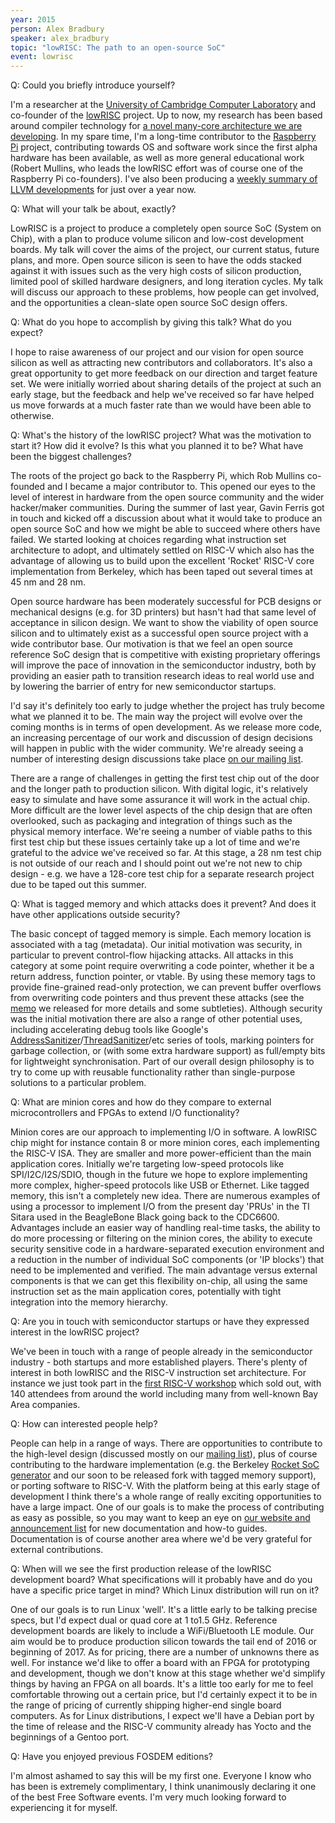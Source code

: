 ```yaml
---
year: 2015
person: Alex Bradbury 
speaker: alex_bradbury 
topic: "lowRISC: The path to an open-source SoC"
event: lowrisc 
---
```


Q: Could you briefly introduce yourself? 

I'm a researcher at the [University of Cambridge Computer Laboratory](http://www.cl.cam.ac.uk/) and
co-founder of the [lowRISC](http://www.lowrisc.org/) project. Up to now, my research has been based
around compiler technology for [a novel many-core architecture we are
developing](http://www.cl.cam.ac.uk/~rdm34/loki/). In my spare time, I'm a
long-time contributor to the [Raspberry Pi](http://www.raspberrypi.org/) project, contributing towards OS and
software work since the first alpha hardware has been available, as well as more
general educational work (Robert Mullins, who leads the lowRISC effort was of
course one of the Raspberry Pi co-founders). I've also been producing a
[weekly summary of LLVM developments](http://llvmweekly.org/) for just over a
year now.

Q: What will your talk be about, exactly?

LowRISC is a project to produce a completely open source SoC (System on Chip),
with a plan to produce volume silicon and low-cost development boards. My talk
will cover the aims of the project, our current status, future plans, and
more. Open source silicon is seen to have the odds stacked against it with
issues such as the very high costs of silicon production, limited pool of
skilled hardware designers, and long iteration cycles. My talk will discuss
our approach to these problems, how people can get involved, and the
opportunities a clean-slate open source SoC design offers.

Q: What do you hope to accomplish by giving this talk? What do you expect?

I hope to raise awareness of our project and our vision for open source
silicon as well as attracting new contributors and collaborators. It's also a
great opportunity to get more feedback on our direction and target feature
set. We were initially worried about sharing details of the project at such an
early stage, but the feedback and help we've received so far have helped us
move forwards at a much faster rate than we would have been able to otherwise.

Q: What's the history of the lowRISC project? What was the motivation to start
it? How did it evolve? Is this what you planned it to be? What have been the
biggest challenges?

The roots of the project go back to the Raspberry Pi, which Rob Mullins
co-founded and I became a major contributor to. This opened our eyes to the
level of interest in hardware from the open source community and the wider
hacker/maker communities. During the summer of last year, Gavin Ferris got in
touch and kicked off a discussion about what it would take to produce an open
source SoC and how we might be able to succeed where others have failed.  We
started looking at choices regarding what instruction set architecture to
adopt, and ultimately settled on RISC-V which also has the advantage of
allowing us to build upon the excellent 'Rocket' RISC-V core implementation
from Berkeley, which has been taped out several times at 45 nm and 28 nm.

Open source hardware has been moderately successful for PCB designs or
mechanical designs (e.g. for 3D printers) but hasn't had that same level of
acceptance in silicon design. We want to show the viability of open source
silicon and to ultimately exist as a successful open source project with a
wide contributor base. Our motivation is that we feel an open source reference
SoC design that is competitive with existing proprietary offerings will
improve the pace of innovation in the semiconductor industry, both by
providing an easier path to transition research ideas to real world use and by
lowering the barrier of entry for new semiconductor startups.

I'd say it's definitely too early to judge whether the project has truly
become what we planned it to be. The main way the project will evolve over the
coming months is in terms of open development. As we release more code, an
increasing percentage of our work and discussion of design decisions will
happen in public with the wider community. We're already seeing a number of
interesting design discussions take place [on our mailing
list](http://listmaster.pepperfish.net/cgi-bin/mailman/listinfo/lowrisc-dev-lists.lowrisc.org).

There are a range of challenges in getting the first test chip out of the door
and the longer path to production silicon. With digital logic, it's relatively
easy to simulate and have some assurance it will work in the actual chip. More
difficult are the lower level aspects of the chip design that are often
overlooked, such as packaging and integration of things such as the physical
memory interface. We're seeing a number of viable paths to this first test
chip but these issues certainly take up a lot of time and we're grateful to
the advice we've received so far. At this stage, a 28 nm test chip is not
outside of our reach and I should point out we're not new to chip design -
e.g. we have a 128-core test chip for a separate research project due to be
taped out this summer.

Q: What is tagged memory and which attacks does it prevent? And does it have
other applications outside security?

The basic concept of tagged memory is simple. Each memory location is
associated with a tag (metadata). Our initial motivation was security, in
particular to prevent control-flow hijacking attacks. All attacks in this
category at some point require overwriting a code pointer, whether it be a
return address, function pointer, or vtable. By using these memory tags to
provide fine-grained read-only protection, we can prevent buffer overflows
from overwriting code pointers and thus prevent these attacks (see the
[memo](http://www.lowrisc.org/docs/memo-2014-001-tagged-memory-and-minion-cores/)
we released for more details and some subtleties). Although security was the
initial motivation there are also a range of other potential uses, including
accelerating debug tools like Google's [AddressSanitizer](http://code.google.com/p/address-sanitizer/)/[ThreadSanitizer](http://code.google.com/p/thread-sanitizer/)/etc
series of tools, marking pointers for garbage collection, or (with some extra
hardware support) as full/empty bits for lightweight synchronisation. Part of
our overall design philosophy is to try to come up with reusable functionality
rather than single-purpose solutions to a particular problem.

Q: What are minion cores and how do they compare to external microcontrollers
and FPGAs to extend I/O functionality?

Minion cores are our approach to implementing I/O in software. A lowRISC chip
might for instance contain 8 or more minion cores, each implementing the
RISC-V ISA.  They are smaller and more power-efficient than the main
application cores.  Initially we're targeting low-speed protocols like
SPI/I2C/I2S/SDIO, though in the future we hope to explore implementing more
complex, higher-speed protocols like USB or Ethernet. Like tagged memory, this
isn't a completely new idea. There are numerous examples of using a processor
to implement I/O from the present day 'PRUs' in the TI Sitara used in the
BeagleBone Black going back to the CDC6600. Advantages include an easier way
of handling real-time tasks, the ability to do more processing or filtering on
the minion cores, the ability to execute security sensitive code in a
hardware-separated execution environment and a reduction in the number of
individual SoC components (or 'IP blocks') that need to be implemented and
verified. The main advantage versus external components is that we can get
this flexibility on-chip, all using the same instruction set as the main
application cores, potentially with tight integration into the memory
hierarchy.

Q: Are you in touch with semiconductor startups or have they expressed
interest in the lowRISC project?

We've been in touch with a range of people already in the semiconductor
industry - both startups and more established players. There's plenty of
interest in both lowRISC and the RISC-V instruction set architecture. For
instance we just took part in the [first RISC-V
workshop](http://riscv.org/workshop-jan2015.html) which sold out, with 140
attendees from around the world including many from well-known Bay Area
companies.

Q: How can interested people help?

People can help in a range of ways. There are opportunities to contribute to
the high-level design (discussed mostly on our [mailing
list](http://listmaster.pepperfish.net/cgi-bin/mailman/listinfo/lowrisc-dev-lists.lowrisc.org)),
plus of course contributing to the hardware implementation (e.g. the Berkeley
[Rocket SoC generator](https://github.com/ucb-bar/rocket-chip) and our soon to
be released fork with tagged memory support), or porting software to RISC-V.
With the platform being at this early stage of development I think there's a
whole range of really exciting opportunities to have a large impact. One of
our goals is to make the process of contributing as easy as possible, so you
may want to keep an eye on [our website and announcement
list](http://www.lowrisc.org) for new documentation and how-to guides.
Documentation is of course another area where we'd be very grateful for
external contributions.

Q: When will we see the first production release of the lowRISC development
board? What specifications will it probably have and do you have a specific
price target in mind? Which Linux distribution will run on it?

One of our goals is to run Linux 'well'. It's a little early to be talking
precise specs, but I'd expect dual or quad core at 1 to1.5 GHz. Reference
development boards are likely to include a WiFi/Bluetooth LE module. Our aim would be
to produce production silicon towards the tail end of 2016 or beginning of 2017.
As for pricing, there are a number of unknowns there as well. For instance
we'd like to offer a board with an FPGA for prototyping and development,
though we don't know at this stage whether we'd simplify things by having an FPGA
on all boards. It's a little too early for me to feel comfortable throwing out
a certain price, but I'd certainly expect it to be in the range of pricing of
currently shipping higher-end single board computers. As for Linux
distributions, I expect we'll have a Debian port by the time of release and
the RISC-V community already has Yocto and the beginnings of a Gentoo port.

Q: Have you enjoyed previous FOSDEM editions?

I'm almost ashamed to say this will be my first one. Everyone I know who has
been is extremely complimentary, I think unanimously declaring it one of the
best Free Software events. I'm very much looking forward to experiencing it
for myself.
